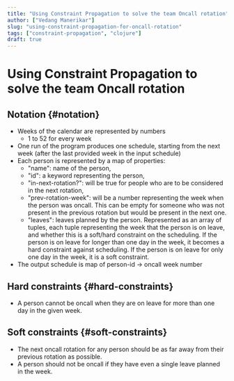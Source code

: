 ```yaml
---
title: "Using Constraint Propagation to solve the team Oncall rotation"
author: ["Vedang Manerikar"]
slug: "using-constraint-propagation-for-oncall-rotation"
tags: ["constraint-propagation", "clojure"]
draft: true
---
```


<div class="ox-neuron-main">
<div class="ox-neuron-article">
<h1 class="ox-neuron-article-heading">Using Constraint Propagation to solve the team Oncall rotation</h1>
<div class="ox-neuron-article-contents">

## Notation {#notation}

-   Weeks of the calendar are represented by numbers
    -   1 to 52 for every week
-   One run of the program produces one schedule, starting from the next week (after the last provided week in the input schedule)
-   Each person is represented by a map of properties:
    -   "name": name of the person,
    -   "id": a keyword representing the person,
    -   "in-next-rotation?": will be true for people who are to be considered in the next rotation,
    -   "prev-rotation-week": will be a number representing the week when the person was oncall. This can be empty for someone who was not present in the previous rotation but would be present in the next one.
    -   "leaves": leaves planned by the person. Represented as an array of tuples, each tuple representing the week that the person is on leave, and whether this is a soft/hard constraint on the scheduling. If the person is on leave for longer than one day in the week, it becomes a hard constraint against scheduling. If the person is on leave for only one day in the week, it is a soft constraint.
-   The output schedule is map of person-id -&gt; oncall week number


## Hard constraints {#hard-constraints}

-   A person cannot be oncall when they are on leave for more than one day in the given week.


## Soft constraints {#soft-constraints}

-   The next oncall rotation for any person should be as far away from their previous rotation as possible.
-   A person should not be oncall if they have even a single leave planned in the week.

</div>
</div>
</div>
